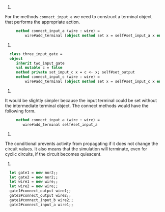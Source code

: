 1.
  For the methods `connect_input_a` we need to construct a terminal object
  that performs the appropriate action.
```ocaml
     method connect_input_a (wire : wire) =
         wire#add_terminal (object method set x = self#set_input_a x end)
```

1.
```ocaml
  class three_input_gate =
  object
     inherit two_input_gate
     val mutable c = false
     method private set_input_c x = c <- x; self#set_output
     method connect_input_c (wire : wire) =
         wire#add_terminal (object method set x = self#set_input_c x end)
```

1.
  It would be slightly simpler because the input terminal could be set without the intermediate terminal object.
  The connect methods would have the following form.
  
```ocaml
     method connect_input_a (wire : wire) =
        wire#add_terminal self#set_input_a
```

1.
  The conditional prevents activity from propagating if it does not change the circuit values.
  It also means that the simulation will terminate, even for cyclic circuits, if the circuit becomes quiescent.

1.
```ocaml
  let gate1 = new nor2;;
  let gate2 = new nor2;;
  let wire1 = new wire;;
  let wire2 = new wire;;
  gate1#connect_output wire1;;
  gate2#connect_output wire2;;
  gate1#connect_input_b wire2;;
  gate2#connect_input_a wire1;;
```

